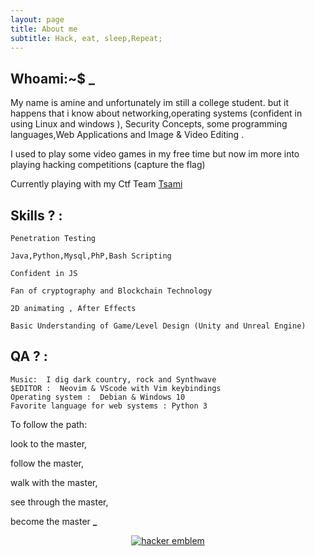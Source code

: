 ```yaml
---
layout: page
title: About me
subtitle: Hack, eat, sleep,Repeat;
---
```

## Whoami:~$ <b class="blinking_cursor">_ </b>
 My name is amine and unfortunately im still a college student. but it happens that i know about networking,operating systems (confident in using Linux and windows ), Security Concepts, some programming languages,Web Applications and Image & Video Editing .  

I used to play some video games in my free time but now im more into playing hacking competitions (capture the flag)

Currently playing with my Ctf Team <a class="Tsami" href="https://ctftime.org/team/75334">Tsami</a>

## Skills  ?  :
```
Penetration Testing

Java,Python,Mysql,PhP,Bash Scripting

Confident in JS

Fan of cryptography and Blockchain Technology

2D animating , After Effects

Basic Understanding of Game/Level Design (Unity and Unreal Engine)

```

## QA ?   :
```
Music:  I dig dark country, rock and Synthwave
$EDITOR :  Neovim & VScode with Vim keybindings
Operating system :  Debian & Windows 10
Favorite language for web systems : Python 3
```

To follow the path:

  look to the master,

  follow the master,

  walk with the master,

  see through the master,

  become the master <b class="blinking_cursor">_ </b>
<center><a href='http://www.catb.org/hacker-emblem/'>
<img src='http://www.catb.org/hacker-emblem/glider.png' alt='hacker emblem' /></a> <center/>
